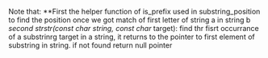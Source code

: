 Note that:
**First the helper function of is_prefix used in substring_position to find the position once we got match of first letter of string a in string b
**second
strstr(const char* string, const char* target):
find thr fisrt occurrance of a substrinrg target in a string, it returns to the pointer to first element of substring in string. if not found return null pointer 

